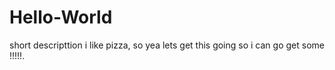 # Hello-World
short descripttion
i like pizza, so yea lets get this going so i can go get some !!!!!.
